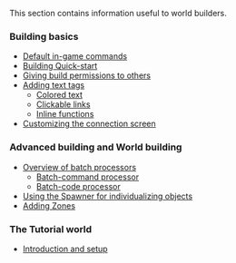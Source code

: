 [](Index-for-all-pages-related-to-building-a-game-world.)
This section contains information useful to world builders. 

### Building basics

- [Default in-game commands](Default-Command-Help)
- [Building Quick-start](Building-Quickstart)
- [Giving build permissions to others](Building-Permissions)
- [Adding text tags](TextTags.md)
  - [Colored text](https://github.com/evennia/evennia/wiki/TextTags#coloured-text)
  - [Clickable links](https://github.com/evennia/evennia/wiki/TextTags#clickable-links)
  - [Inline functions](https://github.com/evennia/evennia/wiki/TextTags#inline-functions)
- [Customizing the connection screen](Connection-Screen)

### Advanced building and World building

- [Overview of batch processors](Batch-Processors)
  - [Batch-command processor](Batch-Command-Processor)
  - [Batch-code processor](Batch-Code-Processor)
- [Using the Spawner for individualizing objects](https://github.com/evennia/evennia/wiki/Spawner-and-Prototypes)
- [Adding Zones](Zones.md)

### The Tutorial world

- [Introduction and setup](Tutorial-World-Introduction)
